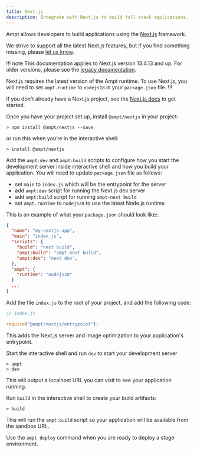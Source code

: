 ```yaml
---
title: Next.js
description: Integrate with Next.js to build full stack applications.
---
```


Ampt allows developers to build applications using the [Next.js](https://nextjs.org/) framework.

We strive to support all the latest Next.js features, but if you find something missing, please [let us know](https://getampt.com/contact).

!!! note
This documentation applies to Next.js version 13.4.13 and up. For older versions, please see the [legacy documentation](/docs/frameworks/next-legacy).

Next.js requires the latest version of the Ampt runtime. To use Next.js, you will need to set `ampt.runtime` to `nodejs18` in your `package.json` file.
!!!

If you don't already have a Next.js project, see the [Next.js docs](https://nextjs.org/docs) to get started.

Once you have your project set up, install `@ampt/nextjs` in your project:

```terminal title=Terminal
> npm install @ampt/nextjs --save
```

or run this when you’re in the interactive shell:

```terminal title=Terminal
> install @ampt/nextjs
```

Add the `ampt:dev` and `ampt:build` scripts to configure how you start the development server inside interactive shell and how you build your application. You will need to update `package.json` file as follows:

- set `main` to `index.js` which will be the entrypoint for the server
- add `ampt:dev` script for running the Next.js dev server
- add `ampt:build` script for running `ampt-next build`
- set `ampt.runtime` to `nodejs20` to use the latest Node.js runtime

This is an example of what your `package.json` should look like::

```json title=package.json, copy=false
{
  "name": "my-nextjs-app",
  "main": "index.js",
  "scripts": {
    "build": "next build",
    "ampt:build": "ampt-next build",
    "ampt:dev": "next dev",
  },
  "ampt": {
    "runtime": "nodejs20"
  }
  ...
}
```

Add the file `index.js` to the root of your project, and add the following code:

```javascript header=false
// index.js

require("@ampt/nextjs/entrypoint");
```

This adds the Next.js server and image optimization to your application's entrypoint.

Start the interactive shell and run `dev` to start your development server

```terminal title=Terminal, copy=false
> ampt
> dev
```

This will output a localhost URL you can visit to see your application running.

Run `build` in the interactive shell to create your build artifacts:

```terminal title=Terminal, copy=false
> build
```

This will run the `ampt:build` script so your application will be available from the sandbox URL.

Use the `ampt deploy` command when you are ready to deploy a stage environment.
